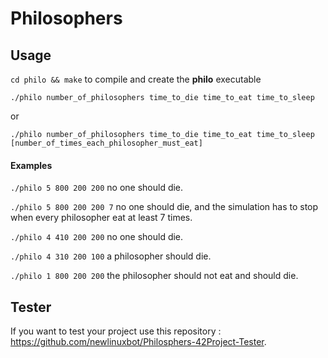 # Philosophers

## Usage

``cd philo && make`` to compile and create the **philo** executable
 
``./philo number_of_philosophers time_to_die time_to_eat time_to_sleep``

or

``./philo number_of_philosophers time_to_die time_to_eat time_to_sleep [number_of_times_each_philosopher_must_eat]``

#### Examples

``./philo 5 800 200 200`` no one should die.

``./philo 5 800 200 200 7`` no one should die, and the simulation has to stop when every philosopher eat at least 7 times.

``./philo 4 410 200 200`` no one should die.

``./philo 4 310 200 100`` a philosopher should die.

``./philo 1 800 200 200`` the philosopher should not eat and should die.

## Tester

If you want to test your project use this repository : https://github.com/newlinuxbot/Philosphers-42Project-Tester.
